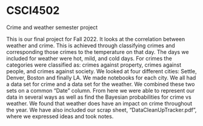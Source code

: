 # CSCI4502
Crime and weather semester project

This is our final project for Fall 2022. It looks at the correlation between weather and crime. This is achieved through classifying crimes and corresponding those crimes to the temperature on that day. The days we included for weather were hot, mild, and cold days. For crimes the categories were classified as: crimes against property, crimes against people, and crimes against society. We looked at four different cities: Settle, Denver, Boston and finally LA. We made notebooks for each city. We all had a data set for crime and a data set for the weather. We combined these two sets on a common “Date” column. From here we were able to represent our data in several ways as well as find the Bayesian probabilities for crime vs weather. We found that weather does have an impact on crime throughout the year. We have also included our scrap sheet, “DataCleanUpTracker.pdf”, where we expressed ideas and took notes.
